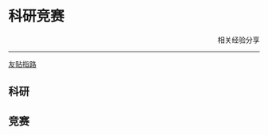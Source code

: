 # 科研竞赛

<p style="text-align: right">相关经验分享</p>

****
[友贴指路](https://nkucs.icu/#/experiences/careers/)

##  科研





## 竞赛
